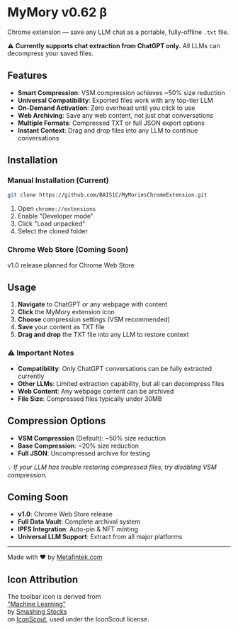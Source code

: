 # MyMory v0.62 β  

Chrome extension — save any LLM chat as a portable, fully-offline `.txt` file.  

⚠️ **Currently supports chat extraction from ChatGPT only.** All LLMs can decompress your saved files.

## Features

- **Smart Compression**: VSM compression achieves ~50% size reduction
- **Universal Compatibility**: Exported files work with any top-tier LLM
- **On-Demand Activation**: Zero overhead until you click to use
- **Web Archiving**: Save any web content, not just chat conversations
- **Multiple Formats**: Compressed TXT or full JSON export options
- **Instant Context**: Drag and drop files into any LLM to continue conversations

## Installation  

### Manual Installation (Current)
```bash
git clone https://github.com/BAIS1C/MyMoriesChromeExtension.git
```
1. Open `chrome://extensions`
2. Enable "Developer mode" 
3. Click "Load unpacked"
4. Select the cloned folder

### Chrome Web Store (Coming Soon)
v1.0 release planned for Chrome Web Store

## Usage

1. **Navigate** to ChatGPT or any webpage with content
2. **Click** the MyMory extension icon
3. **Choose** compression settings (VSM recommended)
4. **Save** your content as TXT file
5. **Drag and drop** the TXT file into any LLM to restore context

### ⚠️ Important Notes

- **Compatibility**: Only ChatGPT conversations can be fully extracted currently
- **Other LLMs**: Limited extraction capability, but all can decompress files
- **Web Content**: Any webpage content can be archived
- **File Size**: Compressed files typically under 30MB

## Compression Options

- **VSM Compression** (Default): ~50% size reduction
- **Base Compression**: ~20% size reduction  
- **Full JSON**: Uncompressed archive for testing

*💡 If your LLM has trouble restoring compressed files, try disabling VSM compression.*

## Coming Soon

- **v1.0**: Chrome Web Store release
- **Full Data Vault**: Complete archival system
- **IPFS Integration**: Auto-pin & NFT minting
- **Universal LLM Support**: Extract from all major platforms

---

Made with ❤️ by [Metafintek.com](https://metafintek.com)

## Icon Attribution

The toolbar icon is derived from  
["Machine Learning"](https://iconscout.com/icons/machine-learning)  
by [Smashing Stocks](https://iconscout.com/contributors/smashingstocks)  
on [IconScout](https://iconscout.com), used under the IconScout license.